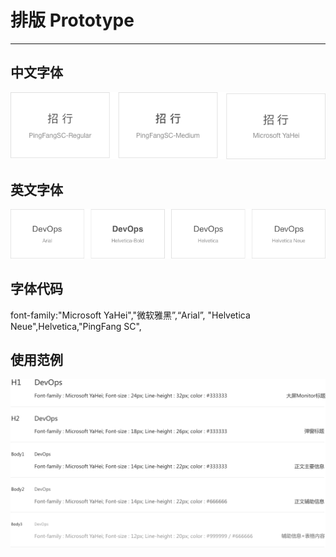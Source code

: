 # 排版 Prototype

* * *

## 中文字体

![中文字体](./imgs/prototype_1.png)

## 英文字体

![中文字体](./imgs/prototype_2.png)

## 字体代码

font-family:"Microsoft YaHei","微软雅黑”,“Arial”, "Helvetica Neue",Helvetica,"PingFang SC",

## 使用范例

![中文字体](./imgs/prototype_3.png)
